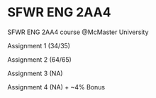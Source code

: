 # SFWR ENG 2AA4
SFWR ENG 2AA4 course @McMaster University

Assignment 1 (34/35)

Assignment 2 (64/65)

Assignment 3 (NA)

Assignment 4 (NA) + ~4% Bonus 
